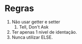 # Regras

1. Não usar getter e setter
   1. Tell, Don't Ask
2. Ter apenas 1 nível de identação.
3. Nunca utilizar ELSE.